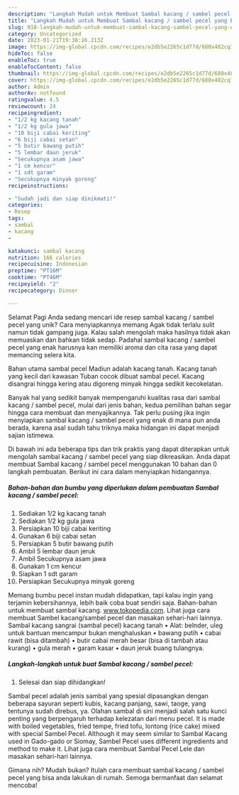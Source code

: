 ```yaml
---
description: "Langkah Mudah untuk Membuat Sambal kacang / sambel pecel yang Enak, Enak"
title: "Langkah Mudah untuk Membuat Sambal kacang / sambel pecel yang Enak, Enak"
slug: 918-langkah-mudah-untuk-membuat-sambal-kacang-sambel-pecel-yang-enak-enak
category: Uncategorized
date: 2023-01-21T19:38:16.213Z
image: https://img-global.cpcdn.com/recipes/e2db5e2265c1d77d/680x482cq70/sambal-kacang-sambel-pecel-foto-resep-utama.jpg
hideToc: false
enableToc: true
enableTocContent: false
thumbnail: https://img-global.cpcdn.com/recipes/e2db5e2265c1d77d/680x482cq70/sambal-kacang-sambel-pecel-foto-resep-utama.jpg
cover: https://img-global.cpcdn.com/recipes/e2db5e2265c1d77d/680x482cq70/sambal-kacang-sambel-pecel-foto-resep-utama.jpg
author: Admin
authorAv: notfound
ratingvalue: 4.5
reviewcount: 24
recipeingredient:
- "1/2 kg kacang tanah"
- "1/2 kg gula jawa"
- "10 biji cabai keriting"
- "6 biji cabai setan"
- "5 butir bawang putih"
- "5 lembar daun jeruk"
- "Secukupnya asam jawa"
- "1 cm kencur"
- "1 sdt garam"
- "Secukupnya minyak goreng"
recipeinstructions:

- "Sudah jadi dan siap dinikmati!"
categories:
- Resep
tags:
- sambal
- kacang
- 

katakunci: sambal kacang  
nutrition: 166 calories
recipecuisine: Indonesian
preptime: "PT16M"
cooktime: "PT46M"
recipeyield: "2"
recipecategory: Dinner

---
```



Selamat Pagi Anda sedang mencari ide resep sambal kacang / sambel pecel yang unik? Cara menyiapkannya memang Agak tidak terlalu sulit namun tidak gampang juga. Kalau salah mengolah maka hasilnya tidak akan memuaskan dan bahkan tidak sedap. Padahal sambal kacang / sambel pecel yang enak harusnya kan memiliki aroma dan cita rasa yang dapat memancing selera kita.


Bahan utama sambal pecel Madiun adalah kacang tanah. Kacang tanah yang kecil dari kawasan Tuban cocok dibuat sambal pecel. Kacang disangrai hingga kering atau digoreng minyak hingga sedikit kecokelatan.

Banyak hal yang sedikit banyak mempengaruhi kualitas rasa dari sambal kacang / sambel pecel, mulai dari jenis bahan, kedua pemilihan bahan segar hingga cara membuat dan menyajikannya. Tak perlu pusing jika ingin menyiapkan sambal kacang / sambel pecel yang enak di mana pun anda berada, karena asal sudah tahu triknya maka hidangan ini dapat menjadi sajian istimewa.


Di bawah ini ada beberapa tips dan trik praktis yang dapat diterapkan untuk mengolah sambal kacang / sambel pecel yang siap dikreasikan. Anda dapat membuat Sambal kacang / sambel pecel menggunakan 10 bahan dan 0 langkah pembuatan. Berikut ini cara dalam menyiapkan hidangannya.

<!--inarticleads1-->

##### Bahan-bahan dan bumbu yang diperlukan dalam pembuatan Sambal kacang / sambel pecel:

1. Sediakan 1/2 kg kacang tanah
1. Sediakan 1/2 kg gula jawa
1. Persiapkan 10 biji cabai keriting
1. Gunakan 6 biji cabai setan
1. Persiapkan 5 butir bawang putih
1. Ambil 5 lembar daun jeruk
1. Ambil Secukupnya asam jawa
1. Gunakan 1 cm kencur
1. Siapkan 1 sdt garam
1. Persiapkan Secukupnya minyak goreng


Memang bumbu pecel instan mudah didapatkan, tapi kalau ingin yang terjamin kebersihannya, lebih baik coba buat sendiri saja. Bahan-bahan untuk membuat sambal kacang. www.tokopedia.com. Lihat juga cara membuat Sambel kacang/sambel pecel dan masakan sehari-hari lainnya. Sambal kacang sangrai (sambal pecel) kacang tanah • Alat: belnder, uleg untuk bantuan mencampur bukan menghaluskan • bawang putih • cabai rawit (bisa ditambah) • butir cabai merah besar (bisa di tambah atau kurang) • gula merah • garam kasar • daun jeruk buang tulangnya. 

<!--inarticleads2-->

##### Langkah-langkah untuk buat Sambal kacang / sambel pecel:


1. Selesai dan siap dihidangkan!

Sambal pecel adalah jenis sambal yang spesial dipasangkan dengan beberapa sayuran seperti kubis, kacang panjang, sawi, taoge, yang tentunya sudah direbus, ya. Olahan sambal di sini menjadi salah satu kunci penting yang berpengaruh terhadap kelezatan dari menu pecel. It is made with boiled vegetables, fried tempe, fried tofu, lontong (rice cake) mixed with special Sambel Pecel. Although it may seem similar to Sambal Kacang used in Gado-gado or Siomay, Sambel Pecel uses different ingredients and method to make it. Lihat juga cara membuat Sambal Pecel Lele dan masakan sehari-hari lainnya. 

Gimana nih? Mudah bukan? Itulah cara membuat sambal kacang / sambel pecel yang bisa anda lakukan di rumah. Semoga bermanfaat dan selamat mencoba!

